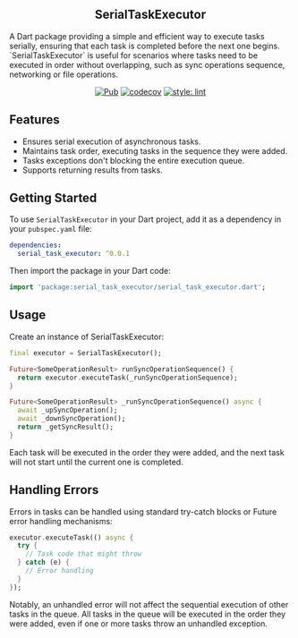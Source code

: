 <h2 align="center">SerialTaskExecutor</h2>
A Dart package providing a simple and efficient way to execute tasks serially, ensuring that each task is completed before the next one begins. `SerialTaskExecutor` is useful for scenarios where tasks need to be executed in order without overlapping, such as sync operations sequence, networking or file operations.

<p align="center">
<a href="https://pub.dev/packages/serial_task_executor"><img src="https://img.shields.io/pub/v/serial_task_executor.svg" alt="Pub"></a>
<a href="https://codecov.io/gh/DartAndrik/serial_task_executor"><img src="https://codecov.io/gh/DartAndrik/serial_task_executor/branch/master/graph/badge.svg" alt="codecov"></a>
<a href="https://github.com/passsy/dart-lint"><img src="https://img.shields.io/badge/style-lint-40c4ff.svg" alt="style: lint"></a>
</p>
<p align="center">

## Features

- Ensures serial execution of asynchronous tasks.
- Maintains task order, executing tasks in the sequence they were added.
- Tasks exceptions don't blocking the entire execution queue.
- Supports returning results from tasks.

## Getting Started

To use `SerialTaskExecutor` in your Dart project, add it as a dependency in your `pubspec.yaml` file:

```yaml
dependencies:
  serial_task_executor: ^0.0.1
```
Then import the package in your Dart code:

```dart
import 'package:serial_task_executor/serial_task_executor.dart';

```

## Usage

Create an instance of SerialTaskExecutor:
```dart
final executor = SerialTaskExecutor();

Future<SomeOperationResult> runSyncOperationSequence() {
  return executor.executeTask(_runSyncOperationSequence);
}

Future<SomeOperationResult> _runSyncOperationSequence() async {
  await _upSyncOperation();
  await _downSyncOperation();
  return _getSyncResult();
}
```
Each task will be executed in the order they were added, and the next task will not start until the current one is completed.

## Handling Errors

Errors in tasks can be handled using standard try-catch blocks or Future error handling mechanisms:
```dart
executor.executeTask(() async {
  try {
    // Task code that might throw
  } catch (e) {
    // Error handling
  }
});
```
Notably, an unhandled error will not affect the sequential execution of other tasks in the queue. All tasks in the queue will be executed in the order they were added, even if one or more tasks throw an unhandled exception.
